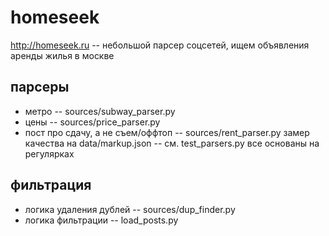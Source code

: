 # homeseek
http://homeseek.ru -- небольшой парсер соцсетей, ищем объявления аренды жилья в москве

## парсеры
* метро -- sources/subway_parser.py
* цены -- sources/price_parser.py
* пост про сдачу, а не съем/оффтоп -- sources/rent_parser.py
замер качества на data/markup.json -- см. test_parsers.py
все основаны на регулярках

## фильтрация
* логика удаления дублей -- sources/dup_finder.py
* логика фильтрации -- load_posts.py
